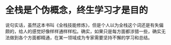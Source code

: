 # 全栈是个伪概念，终生学习才是目的

说句实话，虽然这本书叫《全栈技能修炼》，但是个人以为全栈这个词还是有失偏颇的，给人的感觉好像样样通样样松。确实，如果只是每方面都涉猎一些，确实无法做到各个方面都精通，在某一领域成为专家需要坚持不懈的学习和总结。
